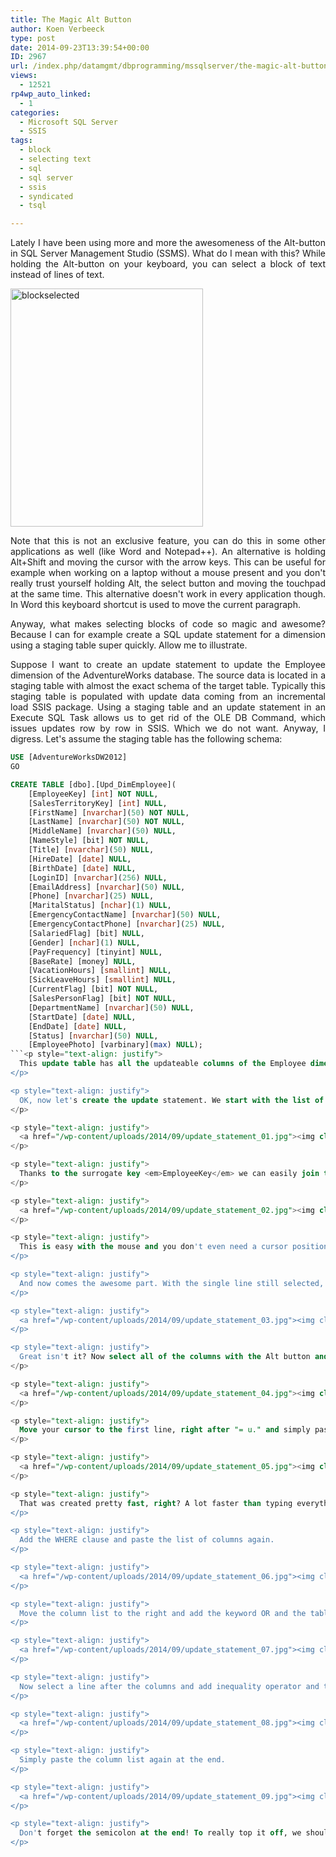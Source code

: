 ```yaml
---
title: The Magic Alt Button
author: Koen Verbeeck
type: post
date: 2014-09-23T13:39:54+00:00
ID: 2967
url: /index.php/datamgmt/dbprogramming/mssqlserver/the-magic-alt-button/
views:
  - 12521
rp4wp_auto_linked:
  - 1
categories:
  - Microsoft SQL Server
  - SSIS
tags:
  - block
  - selecting text
  - sql
  - sql server
  - ssis
  - syndicated
  - tsql

---
```

<p style="text-align: justify">
  Lately I have been using more and more the awesomeness of the Alt-button in SQL Server Management Studio (SSMS). What do I mean with this? While holding the Alt-button on your keyboard, you can select a block of text instead of lines of text.
</p>

<p style="text-align: justify">
  <a href="/wp-content/uploads/2014/09/blockselected.jpg"><img class="alignnone wp-image-2976" src="/wp-content/uploads/2014/09/blockselected-243x300.jpg" alt="blockselected" width="308" height="381" srcset="/wp-content/uploads/2014/09/blockselected-243x300.jpg 243w, /wp-content/uploads/2014/09/blockselected.jpg 571w" sizes="(max-width: 308px) 100vw, 308px" /></a>
</p>

<p style="text-align: justify">
  Note that this is not an exclusive feature, you can do this in some other applications as well (like Word and Notepad++). An alternative is holding Alt+Shift and moving the cursor with the arrow keys. This can be useful for example when working on a laptop without a mouse present and you don't really trust yourself holding Alt, the select button and moving the touchpad at the same time. This alternative doesn't work in every application though. In Word this keyboard shortcut is used to move the current paragraph.
</p>

<p style="text-align: justify">
  Anyway, what makes selecting blocks of code so magic and awesome? Because I can for example create a SQL update statement for a dimension using a staging table super quickly. Allow me to illustrate.
</p>

<p style="text-align: justify">
  Suppose I want to create an update statement to update the Employee dimension of the AdventureWorks database. The source data is located in a staging table with almost the exact schema of the target table. Typically this staging table is populated with update data coming from an incremental load SSIS package. Using a staging table and an update statement in an Execute SQL Task allows us to get rid of the OLE DB Command, which issues updates row by row in SSIS. Which we do not want. Anyway, I digress. Let's assume the staging table has the following schema:
</p>

```sql
USE [AdventureWorksDW2012]
GO

CREATE TABLE [dbo].[Upd_DimEmployee](
	[EmployeeKey] [int] NOT NULL,
	[SalesTerritoryKey] [int] NULL,
	[FirstName] [nvarchar](50) NOT NULL,
	[LastName] [nvarchar](50) NOT NULL,
	[MiddleName] [nvarchar](50) NULL,
	[NameStyle] [bit] NOT NULL,
	[Title] [nvarchar](50) NULL,
	[HireDate] [date] NULL,
	[BirthDate] [date] NULL,
	[LoginID] [nvarchar](256) NULL,
	[EmailAddress] [nvarchar](50) NULL,
	[Phone] [nvarchar](25) NULL,
	[MaritalStatus] [nchar](1) NULL,
	[EmergencyContactName] [nvarchar](50) NULL,
	[EmergencyContactPhone] [nvarchar](25) NULL,
	[SalariedFlag] [bit] NULL,
	[Gender] [nchar](1) NULL,
	[PayFrequency] [tinyint] NULL,
	[BaseRate] [money] NULL,
	[VacationHours] [smallint] NULL,
	[SickLeaveHours] [smallint] NULL,
	[CurrentFlag] [bit] NOT NULL,
	[SalesPersonFlag] [bit] NOT NULL,
	[DepartmentName] [nvarchar](50) NULL,
	[StartDate] [date] NULL,
	[EndDate] [date] NULL,
	[Status] [nvarchar](50) NULL,
	[EmployeePhoto] [varbinary](max) NULL);
```<p style="text-align: justify">
  This update table has all the updateable columns of the Employee dimension and the surrogate key, but not the business key (since it won't change anyway). The surrogate key does not have the IDENTITY property, as it will be retrieved from the Employee dimension with a Lookup component in the SSIS package.
</p>

<p style="text-align: justify">
  OK, now let's create the update statement. We start with the list of updateable columns from the dimension, the UPDATE clause and the FROM and JOIN clauses.
</p>

<p style="text-align: justify">
  <a href="/wp-content/uploads/2014/09/update_statement_01.jpg"><img class="alignnone size-medium wp-image-2977" src="/wp-content/uploads/2014/09/update_statement_01-268x300.jpg" alt="update_statement_01" width="268" height="300" srcset="/wp-content/uploads/2014/09/update_statement_01-268x300.jpg 268w, /wp-content/uploads/2014/09/update_statement_01.jpg 581w" sizes="(max-width: 268px) 100vw, 268px" /></a>
</p>

<p style="text-align: justify">
  Thanks to the surrogate key <em>EmployeeKey</em> we can easily join the Employee dimension and its staging table. First select a line after the columns while holding the Alt button.
</p>

<p style="text-align: justify">
  <a href="/wp-content/uploads/2014/09/update_statement_02.jpg"><img class="alignnone size-medium wp-image-2978" src="/wp-content/uploads/2014/09/update_statement_02-273x300.jpg" alt="update_statement_02" width="273" height="300" srcset="/wp-content/uploads/2014/09/update_statement_02-273x300.jpg 273w, /wp-content/uploads/2014/09/update_statement_02.jpg 589w" sizes="(max-width: 273px) 100vw, 273px" /></a>
</p>

<p style="text-align: justify">
  This is easy with the mouse and you don't even need a cursor position to start from. You can select literally every block you want. If you want to do this with the keyboard only, you need to tab to the position you want and then start selecting.
</p>

<p style="text-align: justify">
  And now comes the awesome part. With the single line still selected, you can start typing at all the lines at once.
</p>

<p style="text-align: justify">
  <a href="/wp-content/uploads/2014/09/update_statement_03.jpg"><img class="alignnone size-medium wp-image-2979" src="/wp-content/uploads/2014/09/update_statement_03-300x237.jpg" alt="update_statement_03" width="300" height="237" srcset="/wp-content/uploads/2014/09/update_statement_03-300x237.jpg 300w, /wp-content/uploads/2014/09/update_statement_03.jpg 827w" sizes="(max-width: 300px) 100vw, 300px" /></a>
</p>

<p style="text-align: justify">
  Great isn't it? Now select all of the columns with the Alt button and copy them.
</p>

<p style="text-align: justify">
  <a href="/wp-content/uploads/2014/09/update_statement_04.jpg"><img class="alignnone size-medium wp-image-2980" src="/wp-content/uploads/2014/09/update_statement_04-276x300.jpg" alt="update_statement_04" width="276" height="300" srcset="/wp-content/uploads/2014/09/update_statement_04-276x300.jpg 276w, /wp-content/uploads/2014/09/update_statement_04.jpg 590w" sizes="(max-width: 276px) 100vw, 276px" /></a>
</p>

<p style="text-align: justify">
  Move your cursor to the first line, right after "= u." and simply paste the columns.
</p>

<p style="text-align: justify">
  <a href="/wp-content/uploads/2014/09/update_statement_05.jpg"><img class="alignnone size-medium wp-image-2981" src="/wp-content/uploads/2014/09/update_statement_05-268x300.jpg" alt="update_statement_05" width="268" height="300" srcset="/wp-content/uploads/2014/09/update_statement_05-268x300.jpg 268w, /wp-content/uploads/2014/09/update_statement_05.jpg 571w" sizes="(max-width: 268px) 100vw, 268px" /></a>
</p>

<p style="text-align: justify">
  That was created pretty fast, right? A lot faster than typing everything, even with Intellisense. Of course, we want an efficient update statement, so we'll add a WHERE clause with the same techniques that will check if anything has changed at all.
</p>

<p style="text-align: justify">
  Add the WHERE clause and paste the list of columns again.
</p>

<p style="text-align: justify">
  <a href="/wp-content/uploads/2014/09/update_statement_06.jpg"><img class="alignnone size-medium wp-image-2982" src="/wp-content/uploads/2014/09/update_statement_06-286x300.jpg" alt="update_statement_06" width="286" height="300" srcset="/wp-content/uploads/2014/09/update_statement_06-286x300.jpg 286w, /wp-content/uploads/2014/09/update_statement_06.jpg 584w" sizes="(max-width: 286px) 100vw, 286px" /></a>
</p>

<p style="text-align: justify">
  Move the column list to the right and add the keyword OR and the table alias before every line (except the first) with the <em>type-on-every-line</em> trick.
</p>

<p style="text-align: justify">
  <a href="/wp-content/uploads/2014/09/update_statement_07.jpg"><img class="alignnone size-medium wp-image-2973" src="/wp-content/uploads/2014/09/update_statement_07-280x300.jpg" alt="update_statement_07" width="280" height="300" srcset="/wp-content/uploads/2014/09/update_statement_07-280x300.jpg 280w, /wp-content/uploads/2014/09/update_statement_07.jpg 573w" sizes="(max-width: 280px) 100vw, 280px" /></a>
</p>

<p style="text-align: justify">
  Now select a line after the columns and add inequality operator and the other table alias.
</p>

<p style="text-align: justify">
  <a href="/wp-content/uploads/2014/09/update_statement_08.jpg"><img class="alignnone size-medium wp-image-2974" src="/wp-content/uploads/2014/09/update_statement_08-273x300.jpg" alt="update_statement_08" width="273" height="300" srcset="/wp-content/uploads/2014/09/update_statement_08-273x300.jpg 273w, /wp-content/uploads/2014/09/update_statement_08.jpg 565w" sizes="(max-width: 273px) 100vw, 273px" /></a>
</p>

<p style="text-align: justify">
  Simply paste the column list again at the end.
</p>

<p style="text-align: justify">
  <a href="/wp-content/uploads/2014/09/update_statement_09.jpg"><img class="alignnone size-medium wp-image-2975" src="/wp-content/uploads/2014/09/update_statement_09-296x300.jpg" alt="update_statement_09" width="296" height="300" srcset="/wp-content/uploads/2014/09/update_statement_09-296x300.jpg 296w, /wp-content/uploads/2014/09/update_statement_09.jpg 640w" sizes="(max-width: 296px) 100vw, 296px" /></a>
</p>

<p style="text-align: justify">
  Don't forget the semicolon at the end! To really top it off, we should include ISNULL functions everywhere to account for NULL values, but I'll leave that as an exercise for the reader 😉
</p>